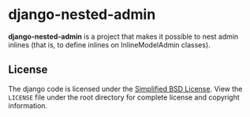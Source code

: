 django-nested-admin
===================

**django-nested-admin** is a project that makes it possible to nest admin inlines (that is, to define inlines
on InlineModelAdmin classes).

License
-------
The django code is licensed under the
[Simplified BSD License](http://opensource.org/licenses/BSD-2-Clause). View
the `LICENSE` file under the root directory for complete license and copyright
information.

